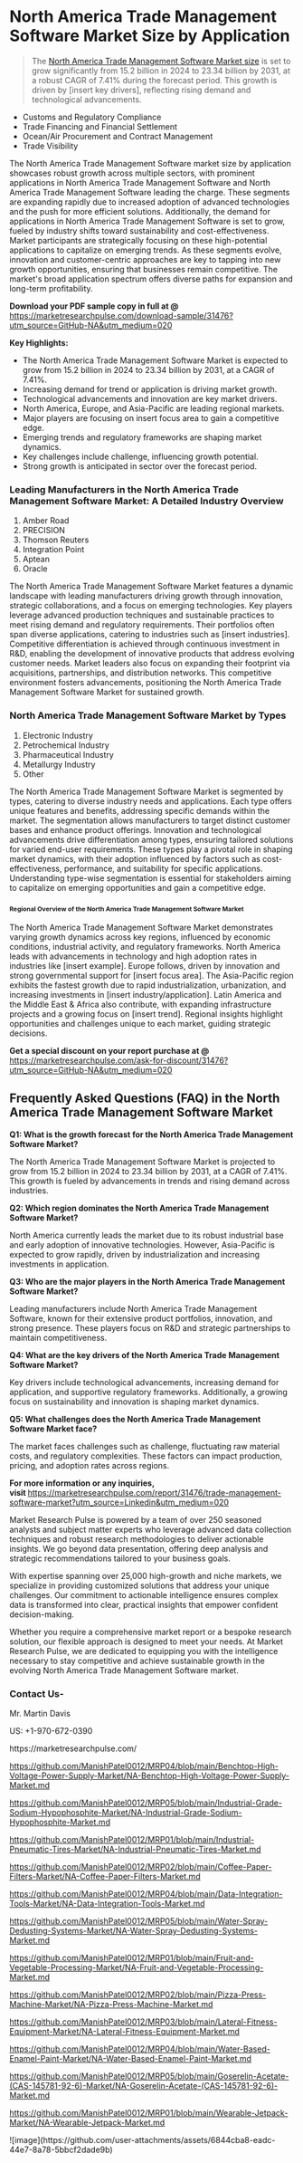 <h1>North America Trade Management Software Market&nbsp;Size by Application</h1><blockquote><p>The <a href="https://marketresearchpulse.com/download-sample/31476?utm_source=GitHub-NA&amp;utm_medium=020">North America Trade Management Software Market size</a> is set to grow significantly from 15.2 billion in 2024 to 23.34 billion by 2031, at a robust CAGR of 7.41% during the forecast period. This growth is driven by [insert key drivers], reflecting rising demand and technological advancements.</p></blockquote><ul><li>Customs and Regulatory Compliance <li> Trade Financing and Financial Settlement <li> Ocean/Air Procurement and Contract Management <li> Trade Visibility</li></ul><p>The North America Trade Management Software market size by application showcases robust growth across multiple sectors, with prominent applications in North America Trade Management Software and North America Trade Management Software leading the charge. These segments are expanding rapidly due to increased adoption of advanced technologies and the push for more efficient solutions. Additionally, the demand for applications in North America Trade Management Software is set to grow, fueled by industry shifts toward sustainability and cost-effectiveness. Market participants are strategically focusing on these high-potential applications to capitalize on emerging trends. As these segments evolve, innovation and customer-centric approaches are key to tapping into new growth opportunities, ensuring that businesses remain competitive. The market's broad application spectrum offers diverse paths for expansion and long-term profitability.</p><p><strong>Download your PDF sample copy in full at @ </strong><a href="https://marketresearchpulse.com/download-sample/31476?utm_source=GitHub-NA&amp;utm_medium=020">https://marketresearchpulse.com/download-sample/31476?utm_source=GitHub-NA&amp;utm_medium=020</a></p><p><strong>Key Highlights: </strong></p><ul><li>The North America Trade Management Software Market is expected to grow from 15.2 billion in 2024 to 23.34 billion by 2031, at a CAGR of 7.41%.</li><li>Increasing demand for trend or application is driving market growth.</li><li>Technological advancements and innovation are key market drivers.</li><li>North America, Europe, and Asia-Pacific are leading regional markets.</li><li>Major players are focusing on insert focus area to gain a competitive edge.</li><li>Emerging trends and regulatory frameworks are shaping market dynamics.</li><li>Key challenges include challenge, influencing growth potential.</li><li>Strong growth is anticipated in sector over the forecast period.</li></ul><h3>Leading Manufacturers in the North America Trade Management Software Market: A Detailed Industry Overview</h3><ol><li>Amber Road</li><li>PRECISION</li><li>Thomson Reuters</li><li>Integration Point</li><li>Aptean</li><li>Oracle</li></ol><div class="flex max-w-full flex-col flex-grow"><div class="min-h-8 text-message flex w-full flex-col items-end gap-2 whitespace-normal break-words [.text-message+&amp;]:mt-5" dir="auto" data-message-author-role="assistant" data-message-id="fd8432e4-4910-450d-b182-61b7bfb0a01f" data-message-model-slug="gpt-4o"><div class="flex w-full flex-col gap-1 empty:hidden first:pt-[3px]"><div class="markdown prose w-full break-words dark:prose-invert light"><p>The North America Trade Management Software Market features a dynamic landscape with leading manufacturers driving growth through innovation, strategic collaborations, and a focus on emerging technologies. Key players leverage advanced production techniques and sustainable practices to meet rising demand and regulatory requirements. Their portfolios often span diverse applications, catering to industries such as [insert industries]. Competitive differentiation is achieved through continuous investment in R&amp;D, enabling the development of innovative products that address evolving customer needs. Market leaders also focus on expanding their footprint via acquisitions, partnerships, and distribution networks. This competitive environment fosters advancements, positioning the North America Trade Management Software Market for sustained growth.</p></div></div></div></div><h3>North America Trade Management Software Market by Types</h3><ol><li>Electronic Industry <li> Petrochemical Industry <li> Pharmaceutical Industry <li> Metallurgy Industry <li> Other</li></ol><div class="flex max-w-full flex-col flex-grow"><div class="min-h-8 text-message flex w-full flex-col items-end gap-2 whitespace-normal break-words [.text-message+&amp;]:mt-5" dir="auto" data-message-author-role="assistant" data-message-id="084470be-0bb7-4664-bddf-5156b4f41249" data-message-model-slug="gpt-4o-mini"><div class="flex w-full flex-col gap-1 empty:hidden first:pt-[3px]"><div class="markdown prose w-full break-words dark:prose-invert light"><p>The North America Trade Management Software Market is segmented by types, catering to diverse industry needs and applications. Each type offers unique features and benefits, addressing specific demands within the market. The segmentation allows manufacturers to target distinct customer bases and enhance product offerings. Innovation and technological advancements drive differentiation among types, ensuring tailored solutions for varied end-user requirements. These types play a pivotal role in shaping market dynamics, with their adoption influenced by factors such as cost-effectiveness, performance, and suitability for specific applications. Understanding type-wise segmentation is essential for stakeholders aiming to capitalize on emerging opportunities and gain a competitive edge.</p></div></div></div></div><h3><span style="font-size: 11px;">Regional Overview of the North America Trade Management Software Market</span></h3><div class="flex max-w-full flex-col flex-grow"><div class="min-h-8 text-message flex w-full flex-col items-end gap-2 whitespace-normal break-words [.text-message+&amp;]:mt-5" dir="auto" data-message-author-role="assistant" data-message-id="e9038762-ce64-4e30-91c9-9bd413514231" data-message-model-slug="gpt-4o-mini"><div class="flex w-full flex-col gap-1 empty:hidden first:pt-[3px]"><div class="markdown prose w-full break-words dark:prose-invert light"><p>The North America Trade Management Software Market demonstrates varying growth dynamics across key regions, influenced by economic conditions, industrial activity, and regulatory frameworks. North America leads with advancements in technology and high adoption rates in industries like [insert example]. Europe follows, driven by innovation and strong governmental support for [insert focus area]. The Asia-Pacific region exhibits the fastest growth due to rapid industrialization, urbanization, and increasing investments in [insert industry/application]. Latin America and the Middle East &amp; Africa also contribute, with expanding infrastructure projects and a growing focus on [insert trend]. Regional insights highlight opportunities and challenges unique to each market, guiding strategic decisions.</p></div></div></div></div><p><strong>Get a special discount on your report purchase at @ </strong><a href="https://marketresearchpulse.com/ask-for-discount/31476?utm_source=GitHub-NA&amp;utm_medium=020">https://marketresearchpulse.com/ask-for-discount/31476?utm_source=GitHub-NA&amp;utm_medium=020</a></p><h2>Frequently Asked Questions (FAQ) in the North America Trade Management Software Market</h2><p><strong>Q1: What is the growth forecast for the North America Trade Management Software Market?</strong></p><p>The North America Trade Management Software Market is projected to grow from 15.2 billion in 2024 to 23.34 billion by 2031, at a CAGR of 7.41%. This growth is fueled by advancements in trends and rising demand across industries.</p><p><strong>Q2: Which region dominates the North America Trade Management Software Market?</strong></p><p>North America currently leads the market due to its robust industrial base and early adoption of innovative technologies. However, Asia-Pacific is expected to grow rapidly, driven by industrialization and increasing investments in application.</p><p><strong>Q3: Who are the major players in the North America Trade Management Software Market?</strong></p><p>Leading manufacturers include North America Trade Management Software, known for their extensive product portfolios, innovation, and strong presence. These players focus on R&amp;D and strategic partnerships to maintain competitiveness.</p><p><strong>Q4: What are the key drivers of the North America Trade Management Software Market?</strong></p><p>Key drivers include technological advancements, increasing demand for application, and supportive regulatory frameworks. Additionally, a growing focus on sustainability and innovation is shaping market dynamics.</p><p><strong>Q5: What challenges does the North America Trade Management Software Market face?</strong></p><p>The market faces challenges such as challenge, fluctuating raw material costs, and regulatory complexities. These factors can impact production, pricing, and adoption rates across regions.</p><p><strong>For more information or any inquiries, visit&nbsp;</strong><a href="https://marketresearchpulse.com/report/31476/trade-management-software-market?utm_source=Linkedin&utm_medium=020">https://marketresearchpulse.com/report/31476/trade-management-software-market?utm_source=Linkedin&utm_medium=020</a></p><p>Market Research Pulse is powered by a team of over 250 seasoned analysts and subject matter experts who leverage advanced data collection techniques and robust research methodologies to deliver actionable insights. We go beyond data presentation, offering deep analysis and strategic recommendations tailored to your business goals.</p><p>With expertise spanning over 25,000 high-growth and niche markets, we specialize in providing customized solutions that address your unique challenges. Our commitment to actionable intelligence ensures complex data is transformed into clear, practical insights that empower confident decision-making.</p><p>Whether you require a comprehensive market report or a bespoke research solution, our flexible approach is designed to meet your needs. At Market Research Pulse, we are dedicated to equipping you with the intelligence necessary to stay competitive and achieve sustainable growth in the evolving North America Trade Management Software market.</p><h3><strong>Contact Us-</strong></h3><p>Mr. Martin Davis</p><p>US: +1-970-672-0390</p><p>https://marketresearchpulse.com/</p><p><a href="https://github.com/ManishPatel0012/MRP04/blob/main/Benchtop-High-Voltage-Power-Supply-Market/NA-Benchtop-High-Voltage-Power-Supply-Market.md">https://github.com/ManishPatel0012/MRP04/blob/main/Benchtop-High-Voltage-Power-Supply-Market/NA-Benchtop-High-Voltage-Power-Supply-Market.md</a></p><p><a href="https://github.com/ManishPatel0012/MRP05/blob/main/Industrial-Grade-Sodium-Hypophosphite-Market/NA-Industrial-Grade-Sodium-Hypophosphite-Market.md">https://github.com/ManishPatel0012/MRP05/blob/main/Industrial-Grade-Sodium-Hypophosphite-Market/NA-Industrial-Grade-Sodium-Hypophosphite-Market.md</a></p><p><a href="https://github.com/ManishPatel0012/MRP01/blob/main/Industrial-Pneumatic-Tires-Market/NA-Industrial-Pneumatic-Tires-Market.md">https://github.com/ManishPatel0012/MRP01/blob/main/Industrial-Pneumatic-Tires-Market/NA-Industrial-Pneumatic-Tires-Market.md</a></p><p><a href="https://github.com/ManishPatel0012/MRP02/blob/main/Coffee-Paper-Filters-Market/NA-Coffee-Paper-Filters-Market.md">https://github.com/ManishPatel0012/MRP02/blob/main/Coffee-Paper-Filters-Market/NA-Coffee-Paper-Filters-Market.md</a></p><p><a href="https://github.com/ManishPatel0012/MRP04/blob/main/Data-Integration-Tools-Market/NA-Data-Integration-Tools-Market.md">https://github.com/ManishPatel0012/MRP04/blob/main/Data-Integration-Tools-Market/NA-Data-Integration-Tools-Market.md</a></p><p><a href="https://github.com/ManishPatel0012/MRP05/blob/main/Water-Spray-Dedusting-Systems-Market/NA-Water-Spray-Dedusting-Systems-Market.md">https://github.com/ManishPatel0012/MRP05/blob/main/Water-Spray-Dedusting-Systems-Market/NA-Water-Spray-Dedusting-Systems-Market.md</a></p><p><a href="https://github.com/ManishPatel0012/MRP01/blob/main/Fruit-and-Vegetable-Processing-Market/NA-Fruit-and-Vegetable-Processing-Market.md">https://github.com/ManishPatel0012/MRP01/blob/main/Fruit-and-Vegetable-Processing-Market/NA-Fruit-and-Vegetable-Processing-Market.md</a></p><p><a href="https://github.com/ManishPatel0012/MRP02/blob/main/Pizza-Press-Machine-Market/NA-Pizza-Press-Machine-Market.md">https://github.com/ManishPatel0012/MRP02/blob/main/Pizza-Press-Machine-Market/NA-Pizza-Press-Machine-Market.md</a></p><p><a href="https://github.com/ManishPatel0012/MRP03/blob/main/Lateral-Fitness-Equipment-Market/NA-Lateral-Fitness-Equipment-Market.md">https://github.com/ManishPatel0012/MRP03/blob/main/Lateral-Fitness-Equipment-Market/NA-Lateral-Fitness-Equipment-Market.md</a></p><p><a href="https://github.com/ManishPatel0012/MRP04/blob/main/Water-Based-Enamel-Paint-Market/NA-Water-Based-Enamel-Paint-Market.md">https://github.com/ManishPatel0012/MRP04/blob/main/Water-Based-Enamel-Paint-Market/NA-Water-Based-Enamel-Paint-Market.md</a></p><p><a href="https://github.com/ManishPatel0012/MRP05/blob/main/Goserelin-Acetate-(CAS-145781-92-6)-Market/NA-Goserelin-Acetate-(CAS-145781-92-6)-Market.md">https://github.com/ManishPatel0012/MRP05/blob/main/Goserelin-Acetate-(CAS-145781-92-6)-Market/NA-Goserelin-Acetate-(CAS-145781-92-6)-Market.md</a></p><p><a href="https://github.com/ManishPatel0012/MRP01/blob/main/Wearable-Jetpack-Market/NA-Wearable-Jetpack-Market.md">https://github.com/ManishPatel0012/MRP01/blob/main/Wearable-Jetpack-Market/NA-Wearable-Jetpack-Market.md</a></p>
![image](https://github.com/user-attachments/assets/6844cba8-eadc-44e7-8a78-5bbcf2dade9b)
